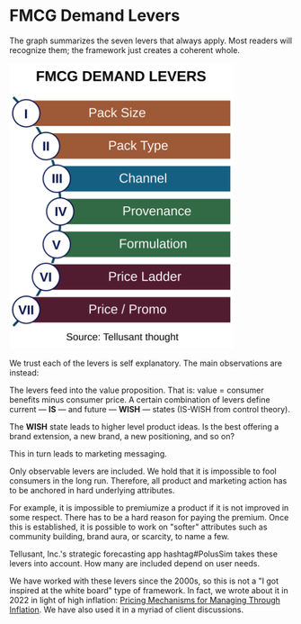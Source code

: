 # FMCG Demand Levers
The graph summarizes the seven levers that always apply. Most readers will recognize them; the framework just creates a coherent whole.  

<img src="./assets/images/tellusant-fmcg-demand-levers.svg" width="400" alt="FMCG demand levers">  

We trust each of the levers is self explanatory. The main observations are instead:  

The levers feed into the value proposition. That is: value = consumer benefits minus consumer price. A certain combination of levers define current — **IS** — and future — **WISH** — states (IS-WISH from control theory).  

The **WISH** state leads to higher level product ideas. Is the best offering a brand extension, a new brand, a new positioning, and so on?  

This in turn leads to marketing messaging.  

Only observable levers are included. We hold that it is impossible to fool consumers in the long run. Therefore, all product and marketing action has to be anchored in hard underlying attributes.  

For example, it is impossible to premiumize a product if it is not improved in some respect. There has to be a hard reason for paying the premium. Once this is established, it is possible to work on "softer" attributes such as community building, brand aura, or scarcity, to name a few.  

Tellusant, Inc.'s strategic forecasting app hashtag#PolusSim takes these levers into account. How many are included depend on user needs.  

We have worked with these levers since the 2000s, so this is not a "I got inspired at the white board" type of framework. In fact, we wrote about it in 2022 in light of high inflation: [Pricing Mechanisms for Managing Through Inflation](https://medium.com/tellusant/pricing-mechanisms-for-managing-through-inflation-8e9eb1d9f33). We have also used it in a myriad of client discussions.  
